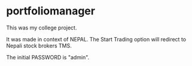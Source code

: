 # portfoliomanager

This was my college project.

It was made in context of NEPAL.
The Start Trading option will redirect to Nepali stock brokers TMS.

The initial PASSWORD is "admin".

